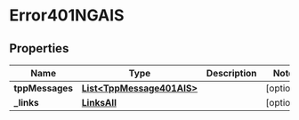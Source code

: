 # Error401NGAIS

## Properties
Name | Type | Description | Notes
------------ | ------------- | ------------- | -------------
**tppMessages** | [**List&lt;TppMessage401AIS&gt;**](TppMessage401AIS.md) |  |  [optional]
**_links** | [**LinksAll**](LinksAll.md) |  |  [optional]
